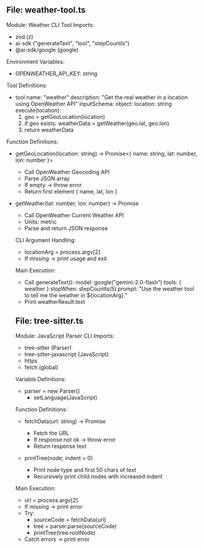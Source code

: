 File: weather-tool.ts
---------------------
Module: Weather CLI Tool
Imports:
  - zod (z)
  - ai-sdk ("generateText", "tool", "stepCountIs")
  - @ai-sdk/google (google)

Environment Variables:
  - OPENWEATHER_API_KEY: string

Tool Definitions:
  - tool name: "weather"
    description: "Get the real weather in a location using OpenWeather API"
    inputSchema:
      object:
        location: string
    execute(location):
      1. geo = getGeoLocation(location)
      2. if geo exists:
           weatherData = getWeather(geo.lat, geo.lon)
      3. return weatherData

Function Definitions:
  - getGeoLocation(location: string) → Promise<{ name: string, lat: number, lon: number }>
      - Call OpenWeather Geocoding API
      - Parse JSON array
      - If empty → throw error
      - Return first element { name, lat, lon }

  - getWeather(lat: number, lon: number) → Promise<object>
      - Call OpenWeather Current Weather API
      - Units: metric
      - Parse and return JSON response

CLI Argument Handling:
  - locationArg = process.argv[2]
  - If missing → print usage and exit

Main Execution:
  - Call generateText():
      model: google("gemini-2.0-flash")
      tools: { weather }
      stopWhen: stepCountIs(5)
      prompt: "Use the weather tool to tell me the weather in ${locationArg}."
  - Print weatherResult.text


File: tree-sitter.ts
--------------------
Module: JavaScript Parser CLI
Imports:
  - tree-sitter (Parser)
  - tree-sitter-javascript (JavaScript)
  - https
  - fetch (global)

Variable Definitions:
  - parser = new Parser()
      - setLanguage(JavaScript)

Function Definitions:
  - fetchData(url: string) → Promise<string>
      - Fetch the URL
      - If response not ok → throw error
      - Return response text

  - printTree(node, indent = 0)
      - Print node type and first 50 chars of text
      - Recursively print child nodes with increased indent

Main Execution:
  - url = process.argv[2]
  - If missing → print error
  - Try:
      - sourceCode = fetchData(url)
      - tree = parser.parse(sourceCode)
      - printTree(tree.rootNode)
  - Catch errors → print error
